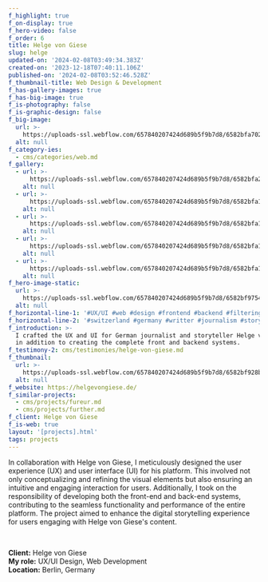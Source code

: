 ```yaml
---
f_highlight: true
f_on-display: true
f_hero-video: false
f_order: 6
title: Helge von Giese
slug: helge
updated-on: '2024-02-08T03:49:34.383Z'
created-on: '2023-12-18T07:40:11.106Z'
published-on: '2024-02-08T03:52:46.528Z'
f_thumbnail-title: Web Design & Development
f_has-gallery-images: true
f_has-big-image: true
f_is-photography: false
f_is-graphic-design: false
f_big-image:
  url: >-
    https://uploads-ssl.webflow.com/657840207424d689b5f9b7d8/6582bfa702e1d4067ddbc1ed_highlight.jpg
  alt: null
f_category-ies:
  - cms/categories/web.md
f_gallery:
  - url: >-
      https://uploads-ssl.webflow.com/657840207424d689b5f9b7d8/6582bfa25cd5dbefa8d482b0_helge-02.jpg
    alt: null
  - url: >-
      https://uploads-ssl.webflow.com/657840207424d689b5f9b7d8/6582bfa1f09fb2fa10f353d3_helge-03.jpg
    alt: null
  - url: >-
      https://uploads-ssl.webflow.com/657840207424d689b5f9b7d8/6582bfa173456d9677770ffe_helge-04.jpg
    alt: null
  - url: >-
      https://uploads-ssl.webflow.com/657840207424d689b5f9b7d8/6582bfa1ae352b6872d995b7_helge-05.jpg
    alt: null
  - url: >-
      https://uploads-ssl.webflow.com/657840207424d689b5f9b7d8/6582bfa12b9de16f31385baa_helge-06.jpg
    alt: null
f_hero-image-static:
  url: >-
    https://uploads-ssl.webflow.com/657840207424d689b5f9b7d8/6582bf975412a3af35b2b1b0_hero.jpg
  alt: null
f_horizontal-line-1: '#UX/UI #web #design #frontend #backend #filtering'
f_horizontal-line-2: '#switzerland #germany #writter #journalism #storytelling'
f_introduction: >-
  I crafted the UX and UI for German journalist and storyteller Helge von Giese,
  in addition to creating the complete front and backend systems.
f_testimony-2: cms/testimonies/helge-von-giese.md
f_thumbnail:
  url: >-
    https://uploads-ssl.webflow.com/657840207424d689b5f9b7d8/6582bf928b5f8cbec3171ea0_thumbnail.jpg
  alt: null
f_website: https://helgevongiese.de/
f_similar-projects:
  - cms/projects/fureur.md
  - cms/projects/further.md
f_client: Helge von Giese
f_is-web: true
layout: '[projects].html'
tags: projects
---
```


In collaboration with Helge von Giese, I meticulously designed the user experience (UX) and user interface (UI) for his platform. This involved not only conceptualizing and refining the visual elements but also ensuring an intuitive and engaging interaction for users. Additionally, I took on the responsibility of developing both the front-end and back-end systems, contributing to the seamless functionality and performance of the entire platform. The project aimed to enhance the digital storytelling experience for users engaging with Helge von Giese's content.

‍

**Client:** Helge von Giese  
**My role:** UX/UI Design, Web Development  
**Location:** Berlin, Germany
